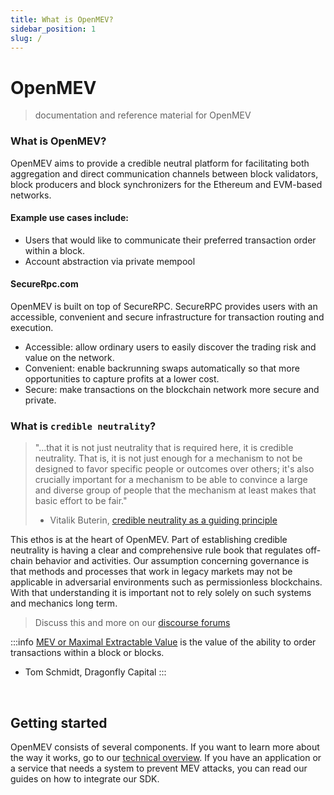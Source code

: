 ```yaml
---
title: What is OpenMEV?
sidebar_position: 1
slug: /
---
```


# OpenMEV

> documentation and reference material for OpenMEV

### What is OpenMEV?

OpenMEV aims to provide a credible neutral platform for facilitating both aggregation and direct communication channels between block validators, block producers and block synchronizers for the Ethereum and EVM-based networks.

#### Example use cases include:

- Users that would like to communicate their preferred transaction order within a block.
- Account abstraction via private mempool

#### SecureRpc.com 

OpenMEV is built on top of SecureRPC. SecureRPC provides users with an accessible, convenient and secure infrastructure for transaction routing and execution.

- Accessible: allow ordinary users to easily discover the trading risk and value on the network.
- Convenient: enable backrunning swaps automatically so that more opportunities to capture profits at a lower cost.
- Secure: make transactions on the blockchain network more secure and private.

### What is `credible neutrality`?

> "...that it is not just neutrality that is required here, it is credible neutrality. That is, it is not just enough for a mechanism to not be designed to favor specific people or outcomes over others; it's also crucially important for a mechanism to be able to convince a large and diverse group of people that the mechanism at least makes that basic effort to be fair."
>
> - Vitalik Buterin, [credible neutrality as a guiding principle](https://nakamoto.com/credible-neutrality/)

This ethos is at the heart of OpenMEV. Part of establishing credible neutrality is having a clear and comprehensive rule book that regulates off-chain behavior and activities. Our assumption concerning governance is that methods and processes that work in legacy markets may not be applicable in adversarial environments such as permissionless blockchains. With that understanding it is important not to rely solely on such systems and mechanics long term.

> Discuss this and more on our [discourse forums](https://forums.manifoldfinance.com)

:::info [MEV or Maximal Extractable Value](https://medium.com/-research/we-live-in-a-mempool-backrunning-the-mev-crisis-a4ea0b493b05) is the value of the ability to order transactions within a block or blocks.

- Tom Schmidt, Dragonfly Capital :::

<br />

## Getting started

OpenMEV consists of several components. If you want to learn more about the way it works, go to our [technical overview](/technical-reference/intro). If you have an application or a service that needs a system to prevent MEV attacks, you can read our guides on how to integrate our SDK.
